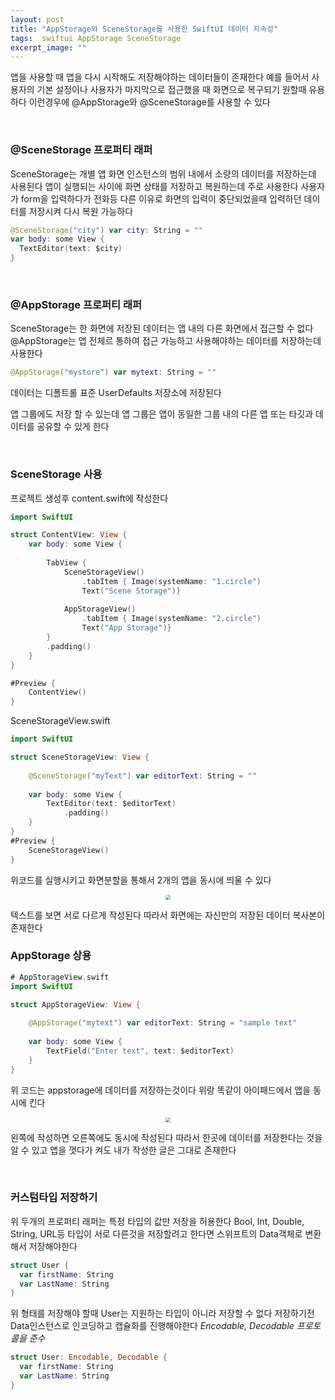```yaml
---
layout: post
title: "AppStorage와 SceneStorage를 사용한 SwiftUI 데이터 지속성"
tags:  swiftui AppStorage SceneStorage
excerpt_image: ""
---
```


앱을 사용할 때 앱을 다시 시작해도 저장해야하는 데이터들이 존재한다 예를 들어서 사용자의 기본 설정이나 사용자가 마지막으로 접근했을 때 화면으로 복구되기 원할때 유용하다 이런경우에 @AppStorage와 @SceneStorage를 사용할 수 있다

&nbsp;

### @SceneStorage 프로퍼티 래퍼

SceneStorage는 개별 앱 화면 인스턴스의 범위 내에서 소량의 데이터를 저장하는데 사용된다 앱이 실행되는 사이에 화면 상태를 저장하고 복원하는데 주로 사용한다 사용자가 form을 입력하다가 전화등 다른 이유로 화면의 입력이 중단되었을때 입력하던 데이터를 저장시켜 다시 복원 가능하다

``` swift
@SceneStorage("city") var city: String = ""
var body: some View {
  TextEditor(text: $city)
}
```

&nbsp;

### @AppStorage 프로퍼티 래퍼

SceneStorage는 한 화면에 저장된 데이터는 앱 내의 다른 화면에서 접근할 수 없다 @AppStorage는 앱 전체르 통하여 접근 가능하고 사용해야하는 데이터를 저장하는데 사용한다  

``` swift
@AppStorage("mystore") var mytext: String = ""
```

데이터는 디폴트롤 표준 UserDefaults 저장소에 저장된다

앱 그룹에도 저장 할 수 있는데 앱 그룹은 앱이 동일한 그룹 내의 다른 앱 또는 타깃과 데이터를 공유할 수 있게 한다

&nbsp;

### SceneStorage 사용

프로젝트 생성후 content.swift에 작성한다
``` swift
import SwiftUI

struct ContentView: View {
    var body: some View {
        
        TabView {
            SceneStorageView()
                .tabItem { Image(systemName: "1.circle")
                Text("Scene Storage")}
            
            AppStorageView()
                .tabItem { Image(systemName: "2.circle")
                Text("App Storage")}
        }
        .padding()
    }
}

#Preview {
    ContentView()
}
```

SceneStorageView.swift

``` swift
import SwiftUI

struct SceneStorageView: View {
    
    @SceneStorage("myText") var editorText: String = ""
    
    var body: some View {
        TextEditor(text: $editorText)
            .padding()
    }
}
#Preview {
    SceneStorageView()
}
```

위코드를 실행시키고 화면분할을 통해서 2개의 앱을 동시에 띄울 수 있다

<center>
<img src="https://github.com/user-attachments/assets/9130158f-9d41-4791-803e-108aa9f64587" style="zoom:50%;">
</center>

텍스트를 보면 서로 다르게 작성된다 따라서 화면에는 자신만의 저장된 데이터 복사본이 존재한다
&nbsp;

### AppStorage 상용

``` swift
# AppStorageView.swift
import SwiftUI

struct AppStorageView: View {
    
    @AppStorage("mytext") var editorText: String = "sample text"
    
    var body: some View {
        TextField("Enter text", text: $editorText)
    }
}
```

위 코드는 appstorage에 데이터를 저장하는것이다 위랑 똑같이 아이패드에서 앱을 동시에 킨다

<center>
<img src="https://github.com/user-attachments/assets/6737e089-1ff4-40cf-97dc-b55d6581c95d" style="zoom:50%;">
</center>

왼쪽에 작성하면 오른쪽에도 동시에 작성된다 따라서 한곳에 데이터를 저장한다는 것을 알 수 있고 앱을 껏다가 켜도 내가 작성한 글은 그대로 존재한다

&nbsp;

### 커스텀타입 저장하기

위 두개의 프로퍼티 래퍼는 특정 타입의 값만 저장을 허용한다 Bool, Int, Double, String, URL등 타입이 서로 다른것을 저장할려고 한다면 스위프트의 Data객체로 변환해서 저장해야한다

``` swift
struct User {
  var firstName: String
  var LastName: String
}
```

위 형태를 저장해야 할때 User는 지원하는 타입이 아니라 저장할 수 없다 저장하기전 Data인스턴스로 인코딩하고 캡슐화를 진행해야한다 *Encodable, Decodable 프로토콜을 준수*

``` swift
struct User: Encodable, Decodable {
  var firstName: String
  var LastName: String
}
```

&nbsp;

